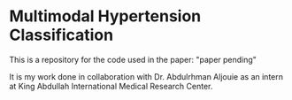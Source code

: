 # Multimodal Hypertension Classification
This is a repository for the code used in the paper: "paper pending"

It is my work done in collaboration with Dr. Abdulrhman Aljouie as an intern at King Abdullah International Medical Research Center.
